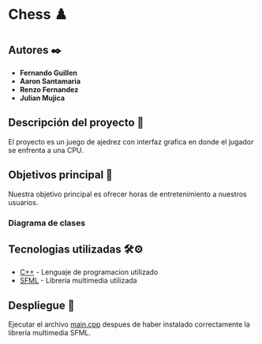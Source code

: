 # Chess ♟️
 
## Autores ✒️
* **Fernando Guillen**
* **Aaron Santamaria** 
* **Renzo Fernandez** 
* **Julian Mujica** 
 
 
## Descripción del proyecto 💬

El proyecto es un juego de ajedrez con interfaz grafica en donde el jugador se enfrenta a una CPU.

 
## Objetivos principal 📜
 
Nuestra objetivo principal es ofrecer horas de entretenimiento a nuestros usuarios.


### Diagrama de clases

 
## Tecnologias utilizadas 🛠️⚙️
 
* [C++](https://devdocs.io/cpp/) - Lenguaje de programacion utilizado
* [SFML](https://www.sfml-dev.org/index.php) - Libreria multimedia utilizada

 
 
## Despliegue 💨
 
Ejecutar el archivo [main.cpp](https://github.com/CS1103/proyecto-final-grupo_juego_ajedrez/blob/main/main.cpp) despues de haber instalado correctamente la libreria multimedia SFML.
 
 


